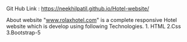 Git Hub Link : https://neekhilpatil.github.io/Hotel-website/

About website 
    "www.rolaxhotel.com" is a complete responsive Hotel website which is develop using following Technologies.
    1. HTML
    2.Css
    3.Bootstrap-5
